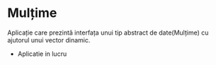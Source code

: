 # Mulțime
Aplicație care prezintă interfața unui tip abstract de date(Mulțime) cu ajutorul unui vector dinamic.

* Aplicatie in lucru

